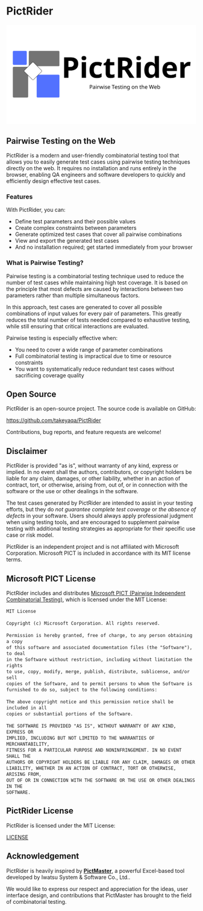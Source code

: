 # PictRider

<img src="public/logo.svg" alt="PictRider Logo" width="640">

## Pairwise Testing on the Web

PictRider is a modern and user-friendly combinatorial testing tool that allows you to easily generate test cases using pairwise testing techniques directly on the web. It requires no installation and runs entirely in the browser, enabling QA engineers and software developers to quickly and efficiently design effective test cases.

### Features

With PictRider, you can:
- Define test parameters and their possible values
- Create complex constraints between parameters
- Generate optimized test cases that cover all pairwise combinations
- View and export the generated test cases
- And no installation required; get started immediately from your browser

### What is Pairwise Testing?

Pairwise testing is a combinatorial testing technique used to reduce the number of test cases while maintaining high test coverage. It is based on the principle that most defects are caused by interactions between two parameters rather than multiple simultaneous factors.

In this approach, test cases are generated to cover all possible combinations of input values for every pair of parameters. This greatly reduces the total number of tests needed compared to exhaustive testing, while still ensuring that critical interactions are evaluated.

Pairwise testing is especially effective when:
- You need to cover a wide range of parameter combinations
- Full combinatorial testing is impractical due to time or resource constraints
- You want to systematically reduce redundant test cases without sacrificing coverage quality

## Open Source

PictRider is an open-source project. The source code is available on GitHub:

<https://github.com/takeyaqa/PictRider>

Contributions, bug reports, and feature requests are welcome!

## Disclaimer

PictRider is provided "as is", without warranty of any kind, express or implied. In no event shall the authors, contributors, or copyright holders be liable for any claim, damages, or other liability, whether in an action of contract, tort, or otherwise, arising from, out of, or in connection with the software or the use or other dealings in the software.

The test cases generated by PictRider are intended to assist in your testing efforts, but they do *not guarantee complete test coverage* or *the absence of defects* in your software. Users should always apply professional judgment when using testing tools, and are encouraged to supplement pairwise testing with additional testing strategies as appropriate for their specific use case or risk model.

PictRider is an independent project and is not affiliated with Microsoft Corporation. Microsoft PICT is included in accordance with its MIT license terms.

## Microsoft PICT License

PictRider includes and distributes [Microsoft PICT (Pairwise Independent Combinatorial Testing)](https://github.com/microsoft/pict), which is licensed under the MIT License:

```
MIT License

Copyright (c) Microsoft Corporation. All rights reserved.

Permission is hereby granted, free of charge, to any person obtaining a copy
of this software and associated documentation files (the "Software"), to deal
in the Software without restriction, including without limitation the rights
to use, copy, modify, merge, publish, distribute, sublicense, and/or sell
copies of the Software, and to permit persons to whom the Software is
furnished to do so, subject to the following conditions:

The above copyright notice and this permission notice shall be included in all
copies or substantial portions of the Software.

THE SOFTWARE IS PROVIDED "AS IS", WITHOUT WARRANTY OF ANY KIND, EXPRESS OR
IMPLIED, INCLUDING BUT NOT LIMITED TO THE WARRANTIES OF MERCHANTABILITY,
FITNESS FOR A PARTICULAR PURPOSE AND NONINFRINGEMENT. IN NO EVENT SHALL THE
AUTHORS OR COPYRIGHT HOLDERS BE LIABLE FOR ANY CLAIM, DAMAGES OR OTHER
LIABILITY, WHETHER IN AN ACTION OF CONTRACT, TORT OR OTHERWISE, ARISING FROM,
OUT OF OR IN CONNECTION WITH THE SOFTWARE OR THE USE OR OTHER DEALINGS IN THE
SOFTWARE.
```

## PictRider License

PictRider is licensed under the MIT License:

[LICENSE](LICENSE)

## Acknowledgement

PictRider is heavily inspired by **[PictMaster](https://sourceforge.net/projects/pictmaster/)**, a powerful Excel-based tool developed by Iwatsu System & Software Co., Ltd..

We would like to express our respect and appreciation for the ideas, user interface design, and contributions that PictMaster has brought to the field of combinatorial testing.
